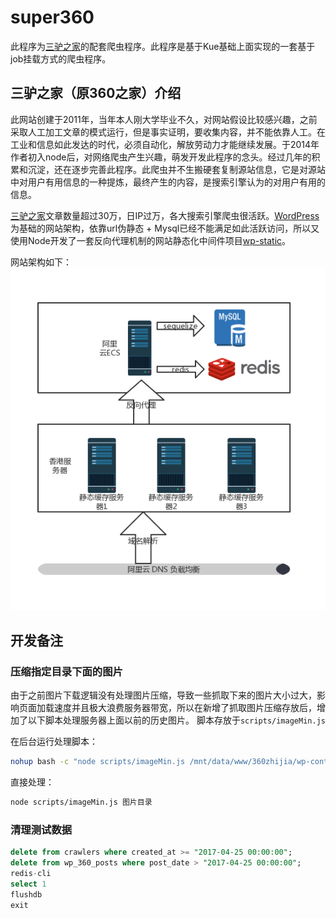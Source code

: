 # super360

此程序为[三驴之家](https://www.360zhijia.com)的配套爬虫程序。此程序是基于Kue基础上面实现的一套基于job挂载方式的爬虫程序。

## 三驴之家（原360之家）介绍

此网站创建于2011年，当年本人刚大学毕业不久，对网站假设比较感兴趣，之前采取人工加工文章的模式运行，但是事实证明，要收集内容，并不能依靠人工。在工业和信息如此发达的时代，必须自动化，解放劳动力才能继续发展。于2014年作者初入node后，对网络爬虫产生兴趣，萌发开发此程序的念头。经过几年的积累和沉淀，还在逐步完善此程序。此爬虫并不生搬硬套复制源站信息，它是对源站中对用户有用信息的一种提炼，最终产生的内容，是搜索引擎认为的对用户有用的信息。

[三驴之家](https://www.360zhijia.com)文章数量超过30万，日IP过万，各大搜索引擎爬虫很活跃。[WordPress](https://wordpress.org/)为基础的网站架构，依靠url伪静态 + Mysql已经不能满足如此活跃访问，所以又使用Node开发了一套反向代理机制的网站静态化中间件项目[wp-static](https://github.com/riichg5/wp-static)。

网站架构如下：
![三驴之家网站架构](./images/三驴之家架构.jpg)

## 开发备注

### 压缩指定目录下面的图片

由于之前图片下载逻辑没有处理图片压缩，导致一些抓取下来的图片大小过大，影响页面加载速度并且极大浪费服务器带宽，所以在新增了抓取图片压缩存放后，增加了以下脚本处理服务器上面以前的历史图片。
脚本存放于`scripts/imageMin.js`


在后台运行处理脚本：
```bash
nohup bash -c "node scripts/imageMin.js /mnt/data/www/360zhijia/wp-content/uploads/2016 >> ~/minimage_2015.log 2>&1 &"
```

直接处理：
```bash
node scripts/imageMin.js 图片目录
```

### 清理测试数据

```sql
delete from crawlers where created_at >= "2017-04-25 00:00:00";
delete from wp_360_posts where post_date > "2017-04-25 00:00:00";
redis-cli
select 1
flushdb
exit
```
